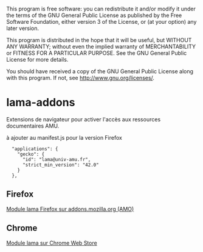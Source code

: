 This program is free software: you can redistribute it and/or modify
it under the terms of the GNU General Public License as published by
the Free Software Foundation, either version 3 of the License, or
(at your option) any later version.

This program is distributed in the hope that it will be useful,
but WITHOUT ANY WARRANTY; without even the implied warranty of
MERCHANTABILITY or FITNESS FOR A PARTICULAR PURPOSE.  See the
GNU General Public License for more details.

You should have received a copy of the GNU General Public License
along with this program.  If not, see <http://www.gnu.org/licenses/>.

# lama-addons

Extensions de navigateur pour activer l'accès aux ressources documentaires AMU.

à ajouter au manifest.js pour la version Firefox

	  "applications": {
	    "gecko": {
	      "id": "lama@univ-amu.fr",
	      "strict_min_version": "42.0"
	    }
	  },

## Firefox

[Module lama Firefox sur addons.mozilla.org \(AMO\)](https://addons.mozilla.org/fr/firefox/addon/lama/)

## Chrome

[Module lama sur Chrome Web Store](https://chrome.google.com/webstore/detail/lama/cakeojbohkollebkgkdigjgfkjnahchh)
